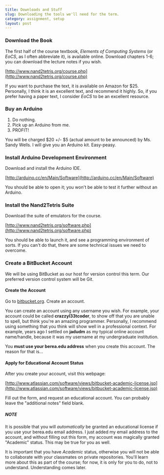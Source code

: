 ```yaml
---
title: Downloads and Stuff
slug: Downloading the tools we'll need for the term.
category: assignment, setup
layout: post
---
```


### Download the Book

The first half of the course textbook, *Elements of Computing Systems* (or *EoCS*, as I often abbreviate it), is available online. Download chapters 1-6; you can download the lecture notes if you wish.

[http://www.nand2tetris.org/course.php](http://www.nand2tetris.org/course.php)

If you want to purchase the text, it is available on Amazon for $25. Personally, I think it is an excellent text, and recommend it highly. So, if you prefer having a paper text, I consider *EoCS* to be an excellent resource.

### Buy an Arduino

1. Do nothing.
1. Pick up an Arduino from me.
1. PROFIT!

You will be charged $20 +/- $5 (actual amount to be announced) by Ms. Sandy Wells. I will give you an Arduino kit. Easy-peasy.


### Install Arduino Development Environment

Download and install the Arduino IDE.

[http://arduino.cc/en/Main/Software](http://arduino.cc/en/Main/Software)

You should be able to open it; you won't be able to test it further without an Arduino.

### Install the Nand2Tetris Suite

Download the suite of emulators for the course.

[http://www.nand2tetris.org/software.php](http://www.nand2tetris.org/software.php)

You should be able to launch it, and see a programming environment of sorts. If you can't do that, there are some technical issues we need to overcome.

### Create a BitBucket Account
We will be using BitBucket as our host for version control this term. Our preferred version control system will be Git.

#### Create the Account

Go to [bitbucket.org](bitbucket.org). Create an account.

You can create an account using any username you wish. For example, your account could be called **crazzyl33tcoder**, to show off that you are unable to spell, but think you're an amazing programmer. Personally, I recommend using something that you think will show well in a professional context. For example, years ago I settled on **jadudm** as my typical online account name/handle, because it was my username at my undergraduate institution.

You **must use your berea.edu address** when you create this account. The reason for that is...

#### Apply for Educational Account Status

After you create your account, visit this webpage:

[http://www.atlassian.com/software/views/bitbucket-academic-license.jsp](http://www.atlassian.com/software/views/bitbucket-academic-license.jsp)

Fill out the form, and request an educational account. You can probably leave the "additional notes" field blank.

##### NOTE

It is possible that you will *automatically* be granted an educational license if you use your berea.edu email address. I just added my email address to the account, and without filling out this form, my account was magically granted "Academic" status. This may be true for you as well. 

It is important that you have *Academic* status, otherwise you will not be able to collaborate with your classmates on private repositories. You'll learn more about this as part of the course; for now, it is only for you to do, not to understand. Understanding comes later. 
